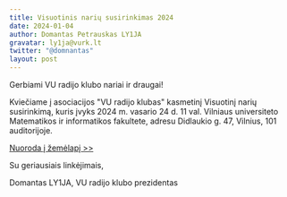 ```yaml
---
title: Visuotinis narių susirinkimas 2024
date: 2024-01-04
author: Domantas Petrauskas LY1JA
gravatar: ly1ja@vurk.lt
twitter: "@domnantas"
layout: post
---
```


Gerbiami VU radijo klubo nariai ir draugai!

Kviečiame į asociacijos "VU radijo klubas" kasmetinį Visuotinį narių susirinkimą, kuris įvyks 2024 m. vasario 24 d. 11 val. Vilniaus universiteto Matematikos ir informatikos fakultete, adresu Didlaukio g. 47, Vilnius, 101 auditorijoje.

[Nuoroda į žemėlapį >>](https://maps.app.goo.gl/gBrAyW9HG7DsWVLR9)

Su geriausiais linkėjimais,

Domantas LY1JA, VU radijo klubo prezidentas
